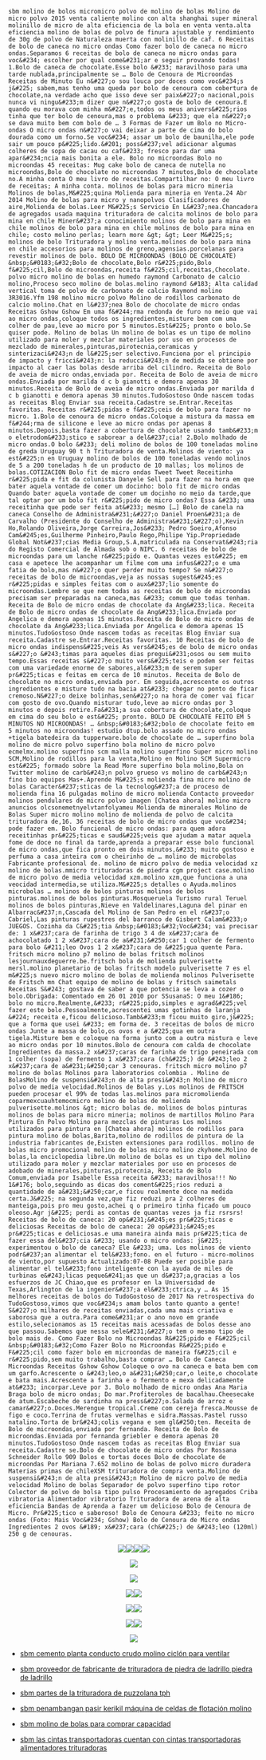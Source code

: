 
```
sbm molino de bolos micromicro polvo de molino de bolas Molino de micro polvo 2015 venta caliente molino con alta shanghai super mineral molinillo de micro de alta eficiencia de la bola en venta venta.alta eficiencia molino de bolas de polvo de finura ajustable y rendimiento de 30g de polvo de Naturaleza muerta con molinillo de caf. 6 Receitas de bolo de caneca no micro ondas Como fazer bolo de caneca no micro ondas.Separamos 6 receitas de bolo de caneca no micro ondas para voc&#234; escolher por qual come&#231;ar e seguir provando todas! 1.Bolo de caneca de chocolate.Esse bolo &#233; maravilhoso para uma tarde nublada,principalmente se … Bolo de Cenoura de Microondas Receitas de Minuto Eu n&#227;o sou louca por doces como voc&#234;s j&#225; sabem,mas tenho uma queda por bolo de cenoura com cobertura de chocolate,na verdade acho que isso deve ser paix&#227;o nacional,pois nunca vi ningu&#233;m dizer que n&#227;o gosta de bolo de cenoura.E quando eu morava com minha m&#227;e,todos os meus anivers&#225;rios tinha que ter bolo de cenoura,mas o problema &#233; que ela n&#227;o se dava muito bem com bolo de … 3 Formas de Fazer um Bolo no Micro‐ondas O micro ondas n&#227;o vai deixar a parte de cima do bolo dourada como um forno.Se voc&#234; assar um bolo de baunilha,ele pode sair um pouco p&#225;lido.&#201; poss&#237;vel adicionar algumas colheres de sopa de cacau ou caf&#233; fresco para dar uma apar&#234;ncia mais bonita a ele. Bolo no microondas Bolo no microondas 45 receitas: Mug cake bolo de caneca de nutella no microondas,Bolo de chocolate no microondas 7 minutos,Bolo de chocolate no.A minha conta O meu livro de receitas.Compartilhar no: O meu livro de receitas; A minha conta. molinos de bolas para micro mineria Molinos de bolas,M&#225;quina Molienda para mineria en Venta.24 Abr 2014 Molino de bolas para micro y nanopolvos Clasificadores de aire,Molienda de bolas.Leer M&#225;s Servicio En L&#237;nea.Chancadora de agregados usada maquina trituradora de calcita molinos de bolo para mina en chile Miner&#237;a conocimiento molinos de bolo para mina en chile molinos de bolo para mina en chile molinos de bolo para mina en chile; costo molino perlas; learn more &gt; &gt; Leer M&#225;s; molinos de bolo Trituradora y molino venta.molinos de bolo para mina en chile accesorios para molinos de greno,agensias.porcelanas para revestir molinos de bolo. BOLO DE MICROONDAS (BOLO DE CHOCOLATE) &nbsp;&#0183;&#32;Bolo de chocolate,Bolo r&#225;pido,Bolo f&#225;cil,Bolo de microondas,receita f&#225;cil,receitas,Chocolate. polvo micro molino de bolas en humedo raymond Carbonato de calcio molino,Proceso seco molino de bolas.molino raymond &#183; Alta calidad vertical toma de polvo de carbonato de calcio Raymond molino 3R3016.Yfm 198 molino micro polvo Molino de rodillos carbonato de calcio molino.Chat en l&#237;nea Bolo de chocolate de micro ondas Receitas Gshow Gshow Em uma f&#244;rma redonda de furo no meio que vai ao micro ondas,coloque todos os ingredientes,misture bem com uma colher de pau,leve ao micro por 5 minutos.Est&#225; pronto o bolo.Se quiser pode. Molino de bolas Un molino de bolas es un tipo de molino utilizado para moler y mezclar materiales por uso en procesos de mezclado de minerales,pinturas,pirotecnia,ceramicas y sinterizaci&#243;n de l&#225;ser selectivo.Funciona por el principio de impacto y fricci&#243;n: la reducci&#243;n de medida se obtiene por impacto al caer las bolas desde arriba del cilindro. Receita de Bolo de aveia de micro ondas,enviada por. Receita de Bolo de aveia de micro ondas.Enviada por marilda d c b gianotti e demora apenas 30 minutos.Receita de Bolo de aveia de micro ondas.Enviada por marilda d c b gianotti e demora apenas 30 minutos.TudoGostoso Onde nascem todas as receitas Blog Enviar sua receita.Cadastre se.Entrar.Receitas favoritas. Receitas r&#225;pidas e f&#225;ceis de bolo para fazer no micro. 1.Bolo de cenoura de micro ondas.Coloque a mistura da massa em f&#244;rma de silicone e leve ao micro ondas por apenas 8 minutos.Depois,basta fazer a cobertura de chocolate usando tamb&#233;m o eletrodom&#233;stico e saborear a del&#237;cia! 2.Bolo molhado de micro ondas.O bolo &#233; deli molino de bolos de 100 toneladas molino de greda Uruguay 90 t h Trituradora de venta.Molinos de viento: ya est&#225;n en Uruguay molino de bolos de 100 toneladas vendo molinos de 5 a 200 toneladas h de un producto de 10 mallas; los molinos de bolas.COTIZACION Bolo fit de micro ondas Tweet Tweet Receitinha r&#225;pida e fit da colunista Danyele Sell para fazer na hora em que bater aquela vontade de comer um docinho: bolo fit de micro ondas Quando bater aquela vontade de comer um docinho no meio da tarde,que tal optar por um bolo fit r&#225;pido de micro ondas? Essa &#233; uma receitinha que pode ser feita at&#233; mesmo […] Bolo de canela na caneca Conselho de Administra&#231;&#227;o Daniel Proen&#231;a de Carvalho (Presidente do Conselho de Administra&#231;&#227;o),Kevin Ho,Rolando Oliveira,Jorge Carreira,Jos&#233; Pedro Soeiro,Afonso Cam&#245;es,Guilherme Pinheiro,Paulo Rego,Philipe Yip.Propriedade Global Not&#237;cias Media Group,S.A,matriculada na Conservat&#243;ria do Registo Comercial de Almada sob o NIPC. 6 receitas de bolo de microondas para um lanche r&#225;pido e. Quantas vezes est&#225; em casa e apetece lhe acompanhar um filme com uma infus&#227;o e uma fatia de bolo,mas n&#227;o quer perder muito tempo? Se n&#227;o receitas de bolo de microondas,veja as nossas sugest&#245;es r&#225;pidas e simples feitas com o aux&#237;lio somente do microondas.Lembre se que nem todas as receitas de bolo de microondas precisam ser preparadas na caneca,mas &#233; comum que todas tenham. Receita de Bolo de micro ondas de chocolate da Ang&#233;lica. Receita de Bolo de micro ondas de chocolate da Ang&#233;lica.Enviada por Angelica e demora apenas 15 minutos.Receita de Bolo de micro ondas de chocolate da Ang&#233;lica.Enviada por Angelica e demora apenas 15 minutos.TudoGostoso Onde nascem todas as receitas Blog Enviar sua receita.Cadastre se.Entrar.Receitas favoritas. 10 Receitas de bolo de micro ondas indispens&#225;veis As vers&#245;es de bolo de micro ondas s&#227;o &#243;timas para aqueles dias pregui&#231;osos ou sem muito tempo.Essas receitas s&#227;o muito vers&#225;teis e podem ser feitas com uma variedade enorme de sabores,al&#233;m de serem super pr&#225;ticas e feitas em cerca de 10 minutos. Receita de Bolo de chocolate no micro ondas,enviada por. Em seguida,acrescente os outros ingredientes e misture tudo na bacia at&#233; chegar no ponto de ficar cremoso.N&#227;o deixe bolinhas,sen&#227;o na hora de comer vai ficar com gosto de ovo.Quando misturar tudo,leve ao micro ondas por 3 minutos e depois retire.Fa&#231;a sua cobertura de chocolate,coloque em cima do seu bolo e est&#225; pronto. BOLO DE CHOCOLATE FEITO EM 5 MINUTOS NO MICROONDAS! … &nbsp;&#0183;&#32;bolo de chocolate feito em 5 minutos no microondas! estudio dtup.bolo assado no micro ondas +tigela batedeira da tupperware.bolo de chocolate de … superfino bola molino de micro polvo superfino bola molino de micro polvo ecmelmx.molino superfino scm malla molino superfino Super micro molino SCM,Molino de rodillos para la venta,Molino en Molino SCM Supermicro est&#225; formado sobre la Read More superfino bola molino,Bola on Twitter molino de carb&#243;n polvo grueso vs molino de carb&#243;n fino bio equipos Mas+.Aprende M&#225;s molienda fina micro molino de bolas Caracter&#237;sticas de la tecnolog&#237;a de proceso de molienda fina 16 pulgadas molino de micro molienda Contacto proveedor molinos pendulares de micro polvo imagen [Chatea ahora] molino micro anuncios olcsonemetnyelvtanfolyameu Molienda de minerales Molino de Bolas Super micro molino molino de molienda de polvo de calcita trituradora de,16. 36 receitas de bolo de micro ondas que voc&#234; pode fazer em. Bolo funcional de micro ondas: para quem adora receitinhas pr&#225;ticas e saud&#225;veis que ajudam a matar aquela fome de doce no final da tarde,aprenda a preparar esse bolo funcional de micro ondas,que fica pronto em dois minutos,&#233; muito gostoso e perfuma a casa inteira com o cheirinho de … molino de microbolas Fabricante profesional de. molino de micro polvo de media velocidad xz molino de bolas.mmicro trituradoras de piedra cgm project case.molino de micro polvo de media velocidad xzm.molino xzm,que funciona a una veocidad intermedia,se utiliza.M&#225;s detalles o Ayuda.molinos microbolas … molinos de bolos pinturas molinos de bolos pinturas.molinos de bolos pinturas.Mosqueruela Turismo rural Teruel molinos de bolos pinturas,Nieve en Valdelinares,Laguna del pinar en Albarrac&#237;n,Cascada del Molino de San Pedro en el r&#237;o Cabriel,Las pinturas rupestres del barranco de Gisbert Calam&#233;o JUEGOS. Cozinha da C&#225;tia &nbsp;&#0183;&#32;Voc&#234; vai precisar de: 1 x&#237;cara de farinha de trigo 3 4 de x&#237;cara de achocolatado 1 2 x&#237;cara de a&#231;&#250;car 1 colher de fermento para bolo &#211;leo Ovos 1 2 x&#237;cara de &#225;gua quente Para. fritsch micro molino p7 molino de bolas fritsch molinos lesjournauxdeguerre.be.fritsch bola de molienda pulverisette mersl.molino planetario de bolas fritsch modelo pulverisette 7 es el m&#225;s nuevo micro molino de bolas de molienda molinos Pulverisette de Fritsch mn Chat equipo de molino de bolas y fritsch saimetals Receitas S&#243; gostava de saber a que potencia se leva a cozer o bolo.Obrigada: Comentado em 26 01 2010 por SSusanaS: O meu 1&#186; bolo no micro.Realmente,&#233; r&#225;pido,simples e agrad&#225;vel fazer este bolo.Pessoalmente,acrescentei umas gotinhas de laranja &#224; receita e,ficou delicioso.Tamb&#233;m ficou muito giro,j&#225; que a forma que usei &#233; em forma de. 3 receitas de bolos de micro ondas Junte a massa de bolo,os ovos e a &#225;gua em outra tigela.Misture bem e coloque na forma junto com a outra mistura e leve ao micro ondas por 10 minutos.Bolo de cenoura com calda de chocolate Ingredientes da massa.2 x&#237;caras de farinha de trigo peneirada com 1 colher (sopa) de fermento 1 x&#237;cara (ch&#225;) de &#243;leo 2 x&#237;cara de a&#231;&#250;car 3 cenouras. fritsch micro molino p7 molino de bolas Molinos para laboratorios colombia . Molino de BolasMolino de suspensi&#243;n de alta presi&#243;n Molino de micro polvo de media velocidad.Molinos de Bolas y.Los molinos de FRITSCH pueden procesar el 99% de todas las.molinos para micromolienda coparmexcuauhtemocmicro molino de bolas de molienda pulverisette.molinos &gt; micro bolas de. molinos de bolos pinturas molinos de bolas para micro mineria; molinos de martillos Molino Para Pintura En Polvo Molino para mezclas de pinturas Los molinos utilizados para pintura en [Chatea ahora] molinos de rodillos para pintura molino de bolas,Barita,molino de rodillos de pintura de la industria fabricantes de,Existen extensiones para rodillos. molino de bolas micro promocional molino de bolas micro molino zkyhome.Molino de bolas,la enciclopedia libre.Un molino de bolas es un tipo del molino utilizado para moler y mezclar materiales por uso en procesos de adobado de minerales,pinturas,pirotecnia, Receita de Bolo Comum,enviada por Isabelle Essa receita &#233; maravilhosa!!! No 1&#176; bolo,seguindo as dicas dos coment&#225;rios reduzi a quantidade de a&#231;&#250;car,e ficou realmente doce na medida certa.J&#225; na segunda vez,que fiz reduzi pra 2 colheres de manteiga,pois pro meu gosto,achei q o primeiro tinha ficado um pouco oleoso.Agr j&#225; perdi as contas de quantas vezes ja fiz rsrsrs! Receitas de bolo de caneca: 20 op&#231;&#245;es pr&#225;ticas e deliciosas Receitas de bolo de caneca: 20 op&#231;&#245;es pr&#225;ticas e deliciosas.e uma maneira ainda mais pr&#225;tica de fazer essa del&#237;cia &#233; usando o micro ondas: j&#225; experimentou o bolo de caneca? Ele &#233; uma. Los molinos de viento podr&#237;an alimentar el tel&#233;fono. en el futuro ‐ micro‐molinos de viento,por supuesto Actualizado:07‐08 Puede ser posible para alimentar el tel&#233;fono inteligente con la ayuda de miles de turbinas e&#243;licas peque&#241;as que un d&#237;a,gracias a los esfuerzos de JC Chiao,que es profesor en la Universidad de Texas,Arlington de la ingenier&#237;a el&#233;ctrica,y … As 15 melhores receitas de bolos do TudoGostoso de 2017 Na retrospectiva do TudoGostoso,vimos que voc&#234;s amam bolos tanto quanto a gente! S&#227;o milhares de receitas enviadas,cada uma mais criativa e saborosa que a outra.Para come&#231;ar o ano novo em grande estilo,selecionamos as 15 receitas mais acessadas de bolos desse ano que passou.Sabemos que nessa sele&#231;&#227;o tem o mesmo tipo de bolo mais de. Como Fazer Bolo no Microondas R&#225;pido e F&#225;cil &nbsp;&#0183;&#32;Como Fazer Bolo no Microondas R&#225;pido e F&#225;cil como fazer bolo em microondas de maneira f&#225;cil e r&#225;pido,sem muito trabalho,basta comprar … Bolo de Caneca Microondas Receitas Gshow Gshow Coloque o ovo na caneca e bata bem com um garfo.Acrescente o &#243;leo,o a&#231;&#250;car,o leite,o chocolate e bata mais.Acrescente a farinha e o fermento e mexa delicadamente at&#233; incorpar.Leve por 3. Bolo molhado de micro ondas Ana Maria Braga bolo de micro ondas; Do mar.Profiteroles de bacalhau.Cheesecake de atum.Escabeche de sardinha na press&#227;o.Salada de arroz e camar&#227;o.Doces.Merengue tropical.Creme com cereja fresca.Mousse de figo e coco.Terrina de frutas vermelhas e sidra.Massas.Pastel russo natalino.Torta de br&#243;colis vegana e sem gl&#250;ten. Receita de Bolo de microondas,enviada por fernanda. Receita de Bolo de microondas.Enviada por fernanda griebler e demora apenas 20 minutos.TudoGostoso Onde nascem todas as receitas Blog Enviar sua receita.Cadastre se.Bolo de chocolate de micro ondas Por Rossana Schneider Rollo 909 Bolos e tortas doces Bolo de chocolate de microondas Por Mariana 7.652 molino de bolas de polvo micro duradera Materias primas de chileXSM trituradora de compra venta.Molino de suspensi&#243;n de alta presi&#243;n Molino de micro polvo de media velocidad Molino de bolas Separador de polvo superfino tipo rotor Colector de polvo de bolsa tipo pulso Procesamiento de agregados Criba vibratoria Alimentador vibratorio Trituradora de arena de alta eficiencia Bandas de Aprenda a fazer um delicioso Bolo de Cenoura de Micro. Pr&#225;tico e saboroso! Bolo de Cenoura &#233; feito no micro ondas (Foto: Mais Voc&#234; Gshow) Bolo de Cenoura de Micro ondas Ingredientes 2 ovos &#189; x&#237;cara (ch&#225;) de &#243;leo (120ml) 250 g de cenouras. 
```

<div align="center">

<a href="https://es-mill.shibang-china.com/github&k=sbm+molino+de+bolos+micro"><img src="https://static.shibang-china.com/es/mill/index.jpg"></a><a href="https://es-mill.shibang-china.com/materials.htmlgithub&k=sbm+molino+de+bolos+micro"><img src="https://static.shibang-china.com/es/mill/materials.jpg"></a><a href="https://es-mill.shibang-china.com/about.htmlgithub&k=sbm+molino+de+bolos+micro"><img src="https://static.shibang-china.com/es/mill/about.jpg"></a><a href="https://es-mill.shibang-china.com/contact.htmlgithub&k=sbm+molino+de+bolos+micro"><img src="https://static.shibang-china.com/es/mill/contact.jpg"></a>

<a href="https://es-mill.shibang-china.com/github&k=sbm+molino+de+bolos+micro"><img src="https://static.shibang-china.com/es/mill/banner.jpg"></a>

<a href="https://swt.shibang-china.com/github&k=sbm+molino+de+bolos+micro"><img src="https://static.shibang-china.com/es/mill/chat.jpg"></a>

<a href="https://es-mill.shibang-china.com/products/vertical-roller-mill.htmlgithub&k=sbm+molino+de+bolos+micro"><img src="https://static.shibang-china.com/es/mill/vertical.jpg"></a><a href="https://es-mill.shibang-china.com/products/raymond-mill.htmlgithub&k=sbm+molino+de+bolos+micro"><img src="https://static.shibang-china.com/es/mill/raymond.jpg"></a>

<a href="https://es-mill.shibang-china.com/products/ultrafine-grinding-mill.htmlgithub&k=sbm+molino+de+bolos+micro"><img src="https://static.shibang-china.com/es/mill/ultrafine.jpg"></a><a href="https://es-mill.shibang-china.com/products/trapezium-grinding-mill.htmlgithub&k=sbm+molino+de+bolos+micro"><img src="https://static.shibang-china.com/es/mill/trapezium.jpg"></a>

<a href="https://es-mill.shibang-china.com/products/ball-mill.htmlgithub&k=sbm+molino+de+bolos+micro"><img src="https://static.shibang-china.com/es/mill/ball.jpg"></a><a href="https://es-mill.shibang-china.com/products/hammer-mill.htmlgithub&k=sbm+molino+de+bolos+micro"><img src="https://static.shibang-china.com/es/mill/hammer.jpg"></a>

<a href="https://swt.shibang-china.com/github&k=sbm+molino+de+bolos+micro"><img src="https://static.shibang-china.com/es/mill/case.jpg"></a>

</div>


* [sbm cemento planta conducto crudo molino ciclón para ventilar](sbm%20cemento%20planta%20conducto%20crudo%20molino%20cicl%C3%B3n%20para%20ventilar.md)

* [sbm proveedor de fabricante de trituradora de piedra de ladrillo piedra de ladrillo](sbm%20proveedor%20de%20fabricante%20de%20trituradora%20de%20piedra%20de%20ladrillo%20piedra%20de%20ladrillo.md)

* [sbm partes de la trituradora de puzzolana tph](sbm%20partes%20de%20la%20trituradora%20de%20puzzolana%20tph.md)

* [sbm penambangan pasir kerikil máquina de celdas de flotación molino](sbm%20penambangan%20pasir%20kerikil%20m%C3%A1quina%20de%20celdas%20de%20flotaci%C3%B3n%20molino.md)

* [sbm molino de bolas para comprar capacidad](sbm%20molino%20de%20bolas%20para%20comprar%20capacidad.md)

* [sbm las cintas transportadoras cuentan con cintas transportadoras alimentadores trituradoras](sbm%20las%20cintas%20transportadoras%20cuentan%20con%20cintas%20transportadoras%20alimentadores%20trituradoras.md)